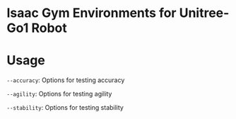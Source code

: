 # Isaac Gym Environments for Unitree-Go1 Robot #
# Usage
`--accuracy`: Options for testing accuracy

`--agility`: Options for testing agility

`--stability`: Options for testing stability